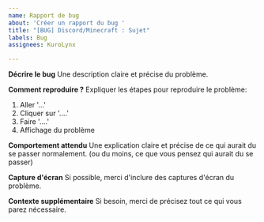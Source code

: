```yaml
---
name: Rapport de bug
about: 'Créer un rapport du bug '
title: "[BUG] Discord/Minecraft : Sujet"
labels: Bug
assignees: KuroLynx

---
```


**Décrire le bug**
Une description claire et précise du problème.

**Comment reproduire ?**
Expliquer les étapes pour reproduire le problème:
1. Aller '...'
2. Cliquer sur '....'
3. Faire '....'
4. Affichage du problème

**Comportement attendu**
Une explication claire et précise de ce qui aurait du se passer normalement. (ou du moins, ce que vous pensez qui aurait du se passer)

**Capture d'écran**
Si possible, merci d'inclure des captures d'écran du problème.

**Contexte supplémentaire**
Si besoin, merci de précisez tout ce qui vous parez nécessaire.
